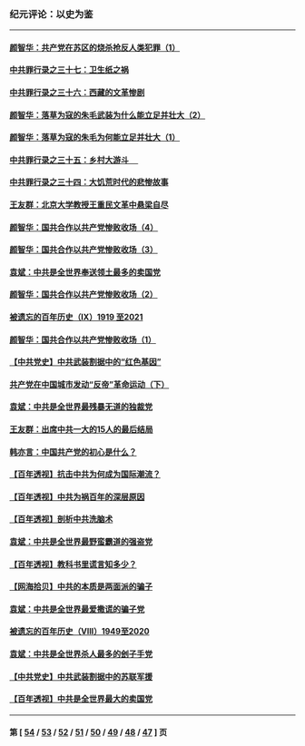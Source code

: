 ### 纪元评论：以史为鉴
---
#### [颜智华：共产党在苏区的烧杀抢反人类犯罪（1）](../../pages/nsc1028/n13096652.md) 
#### [中共罪行录之三十七：卫生纸之祸](../../pages/nsc1028/n13096576.md) 
#### [中共罪行录之三十六：西藏的文革惨剧](../../pages/nsc1028/n13095149.md) 
#### [颜智华：落草为寇的朱毛武装为什么能立足并壮大（2）](../../pages/nsc1028/n13095103.md) 
#### [颜智华：落草为寇的朱毛为何能立足并壮大（1）](../../pages/nsc1028/n13093178.md) 
#### [中共罪行录之三十五：乡村大游斗     ](../../pages/nsc1028/n13093007.md) 
#### [中共罪行录之三十四：大饥荒时代的悲惨故事](../../pages/nsc1028/n13087993.md) 
#### [王友群：北京大学教授王重民文革中悬梁自尽](../../pages/nsc1028/n13084645.md) 
#### [颜智华：国共合作以共产党惨败收场（4）](../../pages/nsc1028/n13082967.md) 
#### [颜智华：国共合作以共产党惨败收场（3）](../../pages/nsc1028/n13081595.md) 
#### [袁斌：中共是全世界奉送领土最多的卖国党](../../pages/nsc1028/n13080359.md) 
#### [颜智华：国共合作以共产党惨败收场（2）](../../pages/nsc1028/n13079964.md) 
#### [被遗忘的百年历史（Ⅸ）1919 至2021](../../pages/nsc1028/n13048246.md) 
#### [颜智华：国共合作以共产党惨败收场（1）](../../pages/nsc1028/n13078336.md) 
#### [【中共党史】中共武装割据中的“红色基因”](../../pages/nsc1028/n13074576.md) 
#### [共产党在中国城市发动“反帝”革命运动（下）](../../pages/nsc1028/n13076119.md) 
#### [袁斌：中共是全世界最残暴无道的独裁党](../../pages/nsc1028/n13068366.md) 
#### [王友群：出席中共一大的15人的最后结局](../../pages/nsc1028/n13067282.md) 
#### [韩亦言：中国共产党的初心是什么？](../../pages/nsc1028/n13065420.md) 
#### [【百年透视】抗击中共为何成为国际潮流？](../../pages/nsc1028/n13065845.md) 
#### [【百年透视】中共为祸百年的深层原因](../../pages/nsc1028/n13065827.md) 
#### [【百年透视】剖析中共洗脑术](../../pages/nsc1028/n13064830.md) 
#### [袁斌：中共是全世界最野蛮霸道的强盗党](../../pages/nsc1028/n13064758.md) 
#### [【百年透视】教科书里谎言知多少？](../../pages/nsc1028/n13064563.md) 
#### [【网海拾贝】中共的本质是两面派的骗子](../../pages/nsc1028/n13062711.md) 
#### [袁斌：中共是全世界最爱撒谎的骗子党](../../pages/nsc1028/n13062650.md) 
#### [被遗忘的百年历史（VIII）1949至2020](../../pages/nsc1028/n13048188.md) 
#### [袁斌：中共是全世界杀人最多的刽子手党](../../pages/nsc1028/n13059947.md) 
#### [【中共党史】中共武装割据中的苏联军援](../../pages/nsc1028/n13058998.md) 
#### [【百年透视】中共是全世界最大的卖国党](../../pages/nsc1028/n13014567.md) 

---
#### 第 [ [54](./54.md) / [53](./53.md) / [52](./52.md) / [51](./51.md) / [50](./50.md) / [49](./49.md) / [48](./48.md) / [47](./47.md) ] 页
